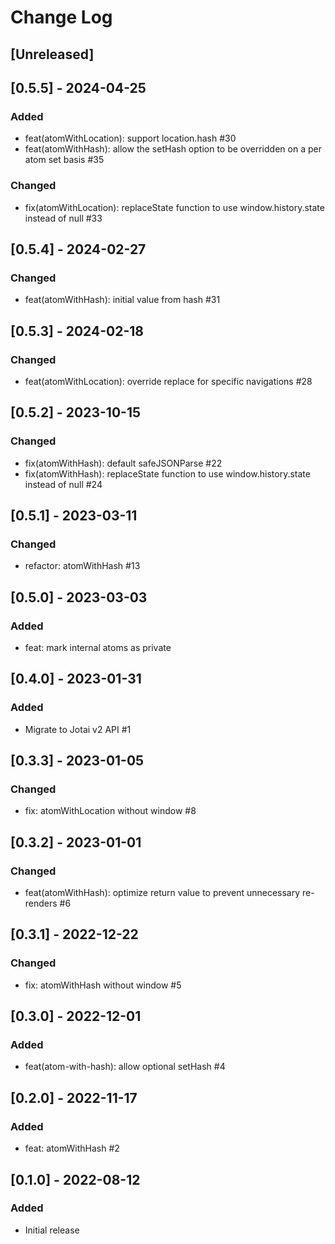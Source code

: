 # Change Log

## [Unreleased]

## [0.5.5] - 2024-04-25
### Added
- feat(atomWithLocation): support location.hash #30
- feat(atomWithHash): allow the setHash option to be overridden on a per atom set basis #35 
### Changed
- fix(atomWithLocation): replaceState function to use window.history.state instead of null #33


## [0.5.4] - 2024-02-27
### Changed
- feat(atomWithHash): initial value from hash #31

## [0.5.3] - 2024-02-18
### Changed
- feat(atomWithLocation): override replace for specific navigations #28

## [0.5.2] - 2023-10-15
### Changed
- fix(atomWithHash): default safeJSONParse #22
- fix(atomWithHash): replaceState function to use window.history.state instead of null #24

## [0.5.1] - 2023-03-11
### Changed
- refactor: atomWithHash #13

## [0.5.0] - 2023-03-03
### Added
- feat: mark internal atoms as private

## [0.4.0] - 2023-01-31
### Added
- Migrate to Jotai v2 API #1

## [0.3.3] - 2023-01-05
### Changed
- fix: atomWithLocation without window #8

## [0.3.2] - 2023-01-01
### Changed
- feat(atomWithHash): optimize return value to prevent unnecessary re-renders #6

## [0.3.1] - 2022-12-22
### Changed
- fix: atomWithHash without window #5

## [0.3.0] - 2022-12-01
### Added
- feat(atom-with-hash): allow optional setHash #4

## [0.2.0] - 2022-11-17
### Added
- feat: atomWithHash #2

## [0.1.0] - 2022-08-12
### Added
- Initial release
